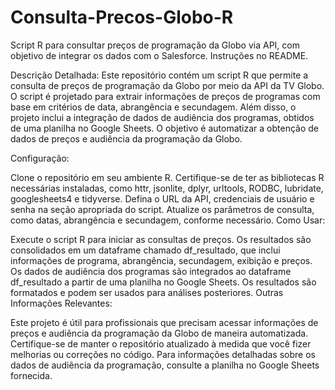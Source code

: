 # Consulta-Precos-Globo-R
Script R para consultar preços de programação da Globo via API, com objetivo de integrar os dados com o Salesforce. Instruções no README.

Descrição Detalhada:
Este repositório contém um script R que permite a consulta de preços de programação da Globo por meio da API da TV Globo. O script é projetado para extrair informações de preços de programas com base em critérios de data, abrangência e secundagem. Além disso, o projeto inclui a integração de dados de audiência dos programas, obtidos de uma planilha no Google Sheets. O objetivo é automatizar a obtenção de dados de preços e audiência da programação da Globo.

Configuração:

Clone o repositório em seu ambiente R.
Certifique-se de ter as bibliotecas R necessárias instaladas, como httr, jsonlite, dplyr, urltools, RODBC, lubridate, googlesheets4 e tidyverse.
Defina o URL da API, credenciais de usuário e senha na seção apropriada do script.
Atualize os parâmetros de consulta, como datas, abrangência e secundagem, conforme necessário.
Como Usar:

Execute o script R para iniciar as consultas de preços.
Os resultados são consolidados em um dataframe chamado df_resultado, que inclui informações de programa, abrangência, secundagem, exibição e preços.
Os dados de audiência dos programas são integrados ao dataframe df_resultado a partir de uma planilha no Google Sheets.
Os resultados são formatados e podem ser usados para análises posteriores.
Outras Informações Relevantes:

Este projeto é útil para profissionais que precisam acessar informações de preços e audiência da programação da Globo de maneira automatizada.
Certifique-se de manter o repositório atualizado à medida que você fizer melhorias ou correções no código.
Para informações detalhadas sobre os dados de audiência da programação, consulte a planilha no Google Sheets fornecida.
